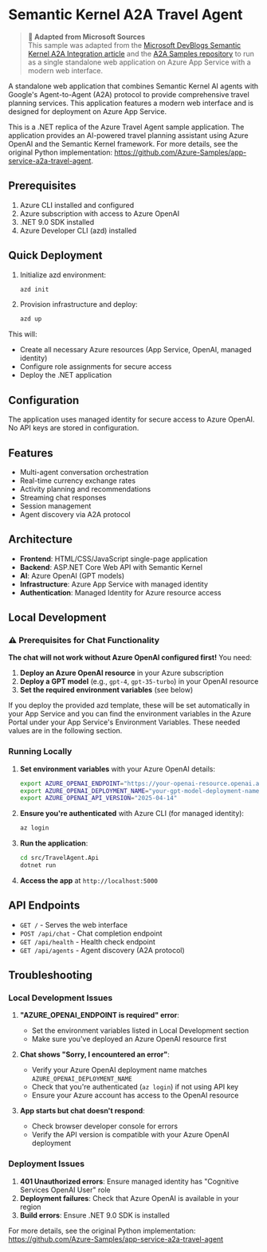 # Semantic Kernel A2A Travel Agent

> **🔄 Adapted from Microsoft Sources**  
> This sample was adapted from the [Microsoft DevBlogs Semantic Kernel A2A Integration article](https://devblogs.microsoft.com/foundry/semantic-kernel-a2a-integration/) and the [A2A Samples repository](https://github.com/a2aproject/a2a-samples/tree/main/samples/python/agents/semantickernel) to run as a single standalone web application on Azure App Service with a modern web interface.

A standalone web application that combines Semantic Kernel AI agents with Google's Agent-to-Agent (A2A) protocol to provide comprehensive travel planning services. This application features a modern web interface and is designed for deployment on Azure App Service.

This is a .NET replica of the Azure Travel Agent sample application. The application provides an AI-powered travel planning assistant using Azure OpenAI and the Semantic Kernel framework. For more details, see the original Python implementation: https://github.com/Azure-Samples/app-service-a2a-travel-agent.

## Prerequisites

1. Azure CLI installed and configured
2. Azure subscription with access to Azure OpenAI
3. .NET 9.0 SDK installed
4. Azure Developer CLI (azd) installed

## Quick Deployment

1. Initialize azd environment:
   ```bash
   azd init
   ```

2. Provision infrastructure and deploy:
   ```bash
   azd up
   ```

This will:
- Create all necessary Azure resources (App Service, OpenAI, managed identity)
- Configure role assignments for secure access
- Deploy the .NET application

## Configuration

The application uses managed identity for secure access to Azure OpenAI. No API keys are stored in configuration.

## Features

- Multi-agent conversation orchestration
- Real-time currency exchange rates
- Activity planning and recommendations
- Streaming chat responses
- Session management
- Agent discovery via A2A protocol

## Architecture

- **Frontend**: HTML/CSS/JavaScript single-page application
- **Backend**: ASP.NET Core Web API with Semantic Kernel
- **AI**: Azure OpenAI (GPT models)
- **Infrastructure**: Azure App Service with managed identity
- **Authentication**: Managed Identity for Azure resource access

## Local Development

### ⚠️ Prerequisites for Chat Functionality

**The chat will not work without Azure OpenAI configured first!** You need:

1. **Deploy an Azure OpenAI resource** in your Azure subscription
2. **Deploy a GPT model** (e.g., `gpt-4`, `gpt-35-turbo`) in your OpenAI resource  
3. **Set the required environment variables** (see below)

If you deploy the provided azd template, these will be set automatically in your App Service and you can find the environment variables in the Azure Portal under your App Service's Environment Variables. These needed values are in the following section.

### Running Locally

1. **Set environment variables** with your Azure OpenAI details:
   ```bash
   export AZURE_OPENAI_ENDPOINT="https://your-openai-resource.openai.azure.com/"
   export AZURE_OPENAI_DEPLOYMENT_NAME="your-gpt-model-deployment-name"  
   export AZURE_OPENAI_API_VERSION="2025-04-14"
   ```

2. **Ensure you're authenticated** with Azure CLI (for managed identity):
   ```bash
   az login
   ```

3. **Run the application**:
   ```bash
   cd src/TravelAgent.Api
   dotnet run
   ```

4. **Access the app** at `http://localhost:5000`

## API Endpoints

- `GET /` - Serves the web interface
- `POST /api/chat` - Chat completion endpoint
- `GET /api/health` - Health check endpoint
- `GET /api/agents` - Agent discovery (A2A protocol)

## Troubleshooting

### Local Development Issues

1. **"AZURE_OPENAI_ENDPOINT is required" error**: 
   - Set the environment variables listed in Local Development section
   - Make sure you've deployed an Azure OpenAI resource first

2. **Chat shows "Sorry, I encountered an error"**: 
   - Verify your Azure OpenAI deployment name matches `AZURE_OPENAI_DEPLOYMENT_NAME`
   - Check that you're authenticated (`az login`) if not using API key
   - Ensure your Azure account has access to the OpenAI resource

3. **App starts but chat doesn't respond**: 
   - Check browser developer console for errors
   - Verify the API version is compatible with your Azure OpenAI deployment

### Deployment Issues

1. **401 Unauthorized errors**: Ensure managed identity has "Cognitive Services OpenAI User" role
2. **Deployment failures**: Check that Azure OpenAI is available in your region  
3. **Build errors**: Ensure .NET 9.0 SDK is installed

For more details, see the original Python implementation: https://github.com/Azure-Samples/app-service-a2a-travel-agent